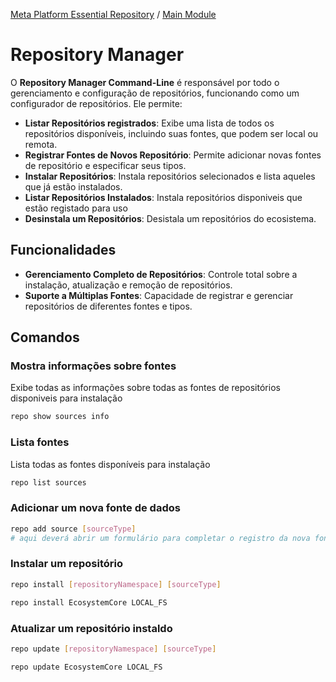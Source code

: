 [Meta Platform Essential Repository](../../../README.md) / [Main Module](../../README.md)
# Repository Manager

O **Repository Manager Command-Line** é responsável por todo o gerenciamento e configuração de repositórios, funcionando como um configurador de repositórios. Ele permite:

- **Listar Repositórios registrados**: Exibe uma lista de todos os repositórios disponíveis, incluindo suas fontes, que podem ser local ou remota.
- **Registrar Fontes de Novos Repositório**: Permite adicionar novas fontes de repositório e especificar seus tipos.
- **Instalar Repositórios**: Instala repositórios selecionados e lista aqueles que já estão instalados.
- **Listar Repositórios Instalados**: Instala repositórios disponiveis que estão registado para uso
- **Desinstala um Repositórios**: Desistala um repositórios do ecosistema.

## Funcionalidades

- **Gerenciamento Completo de Repositórios**: Controle total sobre a instalação, atualização e remoção de repositórios.
- **Suporte a Múltiplas Fontes**: Capacidade de registrar e gerenciar repositórios de diferentes fontes e tipos.

## Comandos

### Mostra informações sobre fontes
Exibe todas as informações sobre todas as fontes de repositórios disponiveis para instalação

```bash
repo show sources info
```

### Lista fontes
Lista todas as fontes disponíveis para instalação

```bash
repo list sources
```

### Adicionar um nova fonte de dados
```bash
repo add source [sourceType]
# aqui deverá abrir um formulário para completar o registro da nova fonte de um repositório
```


### Instalar um repositório
```bash
repo install [repositoryNamespace] [sourceType]
```
```bash
repo install EcosystemCore LOCAL_FS
```
### Atualizar um repositório instaldo
```bash
repo update [repositoryNamespace] [sourceType]
```
```bash
repo update EcosystemCore LOCAL_FS
```